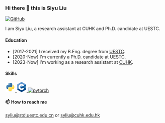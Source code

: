 ### Hi there 👋 this is Siyu Liu
[![GitHub](https://img.shields.io/badge/dynamic/json?logo=github&label=GitHub&labelColor=495867&color=495867&query=%24.data.totalSubs&url=https%3A%2F%2Fapi.spencerwoo.com%2Fsubstats%2F%3Fsource%3Dgithub%26queryKey%3Dhayschan&style=flat-square)](https://github.com/syliudf)

I am Siyu Liu, a research assistant at CUHK and Ph.D. candidate at UESTC.

#### Education
- [2017-2021] I received my B.Eng. degree from [UESTC](www.uestc.edu.cn).
- [2020-Now]  I'm currently a Ph.D. candidate at [UESTC](www.uestc.edu.cn).
- [2023-Now]  I'm working as a research assistant at [CUHK](www.cuhk.edu.hk).

#### Skills 
<a href="https://www.python.org" target="_blank"> <img src="https://raw.githubusercontent.com/devicons/devicon/master/icons/python/python-original.svg" alt="python" width="32" height="32"/> </a> 
<a href="https://www.w3schools.com/cpp/" target="_blank"> <img src="https://raw.githubusercontent.com/devicons/devicon/master/icons/cplusplus/cplusplus-original.svg" alt="cplusplus" width="32" height="32"/> </a>
<a href="https://pytorch.org/" target="_blank"> <img src="https://www.vectorlogo.zone/logos/pytorch/pytorch-icon.svg" alt="pytorch" width="32" height="32"/> </a>

#### 📫 How to reach me
[syliu@std.uestc.edu.cn](mailto:syliu@std.uestc.edu.cn) or [syliu@cuhk.edu.hk](mailto:syliu@cuhk.edu.hk)
